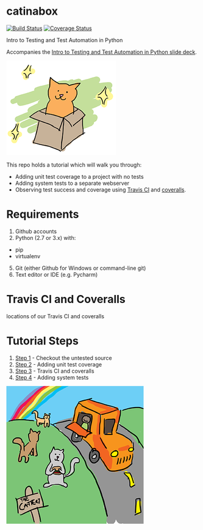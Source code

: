 # catinabox
[![Build Status](https://travis-ci.org/keeppythonweird/catinabox.svg?branch=master)](https://travis-ci.org/keeppythonweird/catinabox)
[![Coverage Status](https://coveralls.io/repos/keeppythonweird/catinabox/badge.svg?branch=master&service=github)](https://coveralls.io/github/keeppythonweird/catinabox?branch=master)

Intro to Testing and Test Automation in Python

Accompanies the [Intro to Testing and Test Automation in Python slide deck](https://docs.google.com/presentation/d/1Yt-umW3l8NBHqJJk6PbM7tP5n2LZs5iVIyLwvnsGAvA/edit?usp=sharing).

![catinabox](docs/catinabox.png)

This repo holds a tutorial which will walk you through:
- Adding unit test coverage to a project with no tests
- Adding system tests to a separate webserver
- Observing test success and coverage using
  [Travis CI](https://travis-ci.org/) and [coveralls](https://coveralls.io/).

# Requirements

1. Github accounts
2. Python (2.7 or 3.x) with:
  - pip
  - virtualenv
5. Git (either Github for Windows or command-line git)
6. Text editor or IDE (e.g. Pycharm)


# Travis CI and Coveralls

<TBD> locations of our Travis CI and coveralls


# Tutorial Steps

1. [Step 1](./steps/1.md) - Checkout the untested source
2. [Step 2](./steps/2.md) - Adding unit test coverage
3. [Step 3](./steps/3.md) - Travis CI and coveralls
4. [Step 4](./steps/4.md) - Adding system tests

![cattery](docs/cattery.png)

